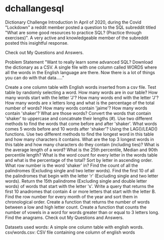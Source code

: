 # dchallangesql
Dictionary Challenge
Introduction
In April of 2020, during the Covid "Lockdown" a reddit member posted a question to the SQL subreddit titled "What are some good resources to practice SQL? (Practice through exercises)". A very active and knowledgeable member of the subreddit posted this insightful response.

Check out My Questions and Answers.

Problem Statement
"Want to really learn some advanced SQL? Download the dictionary as a CSV. A single file with one column called WORDS where all the words in the English language are there. Now there is a lot of things you can do with that data....."

Create a one column table with English words inserted from a csv file.
Test table by randomly selecting a word.
How many words are in our table?
How many words start with the letter 'J'?
How many words end with the letter 'J'?
How many words are x letters long and what is the percentage of the total number of words?
How many words contain 'jaime'?
How many words contain 'shaker'?
What are those words?
Convert the words that contain 'shaker' to uppercase and concatnate their lengths (#).
Use two different methods to find the words that come before and after 'shaker'.
What words comes 5 words before and 10 words after 'shaker'? Using the LAG()/LEAD() functions.
Use two different methods to find the longest word in this table and how many characters it contains.
What are the top 3 longest words in this table and how many characters do they contain (including ties)?
What is the average length of a word?
What is the 25th percentile, Median and 90th percentile length?
What is the word count for every letter in the words table and what is the percentage of the total? Sort by letter in ascending order.
What row number is the word 'shaker' in?
Find the count of all the palindromes (Excluding single and two letter words).
Find the first 10 of all the palindromes that begin with the letter 'r' (Excluding single and two letter words).
Return the 15th palindrome (Excluding single and double letter words) of words that start with the letter 's'.
Write a query that returns the first 10 anadromes that contain 4 or more letters that start with the letter B.
Find the row number for every month of the year and sort them in chronological order.
Create a function that returns the number of words between a low and high letter count.
Create a function that counts the number of vowels in a word for words greater than or equal to 3 letters long.
Find the anagrams.
Check out My Questions and Answers.

Datasets used
words: A simple one column table with english words.
csv/words.csv: CSV file containing one column of english words
